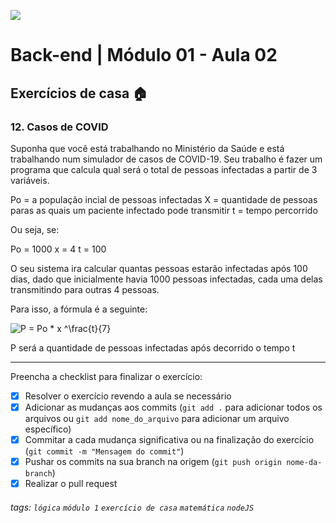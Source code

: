 ![](https://i.imgur.com/xG74tOh.png)

# Back-end | Módulo 01 - Aula 02

## Exercícios de casa 🏠

### 12. Casos de COVID

Suponha que você está trabalhando no Ministério da Saúde e está trabalhando num simulador de casos de COVID-19. Seu trabalho é fazer um programa que calcula qual será o total de pessoas infectadas a partir de 3 variáveis.

Po = a população incial de pessoas infectadas
X = quantidade de pessoas paras as quais um paciente infectado pode transmitir
t = tempo percorrido

Ou seja, se:

Po = 1000
x = 4
t = 100

O seu sistema ira calcular quantas pessoas estarão infectadas após 100 dias, dado que inicialmente havia 1000 pessoas infectadas, cada uma delas transmitindo para outras 4 pessoas.

Para isso, a fórmula é a seguinte:

![P = Po * x ^\frac{t}{7}](https://i.imgur.com/xT7rwGh.png)


P será a quantidade de pessoas infectadas após decorrido o tempo t

---

Preencha a checklist para finalizar o exercício:

- [X] Resolver o exercício revendo a aula se necessário
- [X] Adicionar as mudanças aos commits (`git add .` para adicionar todos os arquivos ou `git add nome_do_arquivo` para adicionar um arquivo específico)
- [X] Commitar a cada mudança significativa ou na finalização do exercício (`git commit -m "Mensagem do commit"`)
- [X] Pushar os commits na sua branch na origem (`git push origin nome-da-branch`)
- [X] Realizar o pull request

###### tags: `lógica` `módulo 1` `exercício de casa` `matemática` `nodeJS`
